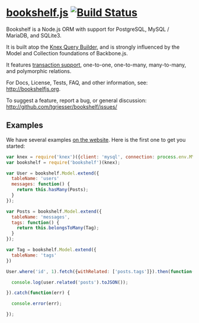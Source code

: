 # [bookshelf.js](http://bookshelfjs.org) [![Build Status](https://travis-ci.org/tgriesser/bookshelf.png?branch=master)](https://travis-ci.org/tgriesser/bookshelf)

Bookshelf is a Node.js ORM with support for PostgreSQL, MySQL / MariaDB, and SQLite3.

It is built atop the <a href="http://knexjs.org">Knex Query Builder</a>,
and is strongly influenced by the Model and Collection foundations of Backbone.js.

It features [transaction support](http://bookshelfjs.org/#Bookshelf-transaction), one-to-one, one-to-many, many-to-many, and polymorphic relations.

For Docs, License, Tests, FAQ, and other information, see: http://bookshelfjs.org.

To suggest a feature, report a bug, or general discussion: http://github.com/tgriesser/bookshelf/issues/

## Examples

We have several examples [on the website](http://bookshelfjs.org). Here is the first one to get you started:

```js
var knex = require('knex')({client: 'mysql', connection: process.env.MYSQL_DATABASE_CONNECTION });
var bookshelf = require('bookshelf')(knex);

var User = bookshelf.Model.extend({
  tableName: 'users'
  messages: function() {
    return this.hasMany(Posts);
  }
});

var Posts = bookshelf.Model.extend({
  tableName: 'messages',
  tags: function() {
    return this.belongsToMany(Tag);
  }
});

var Tag = bookshelf.Model.extend({
  tableName: 'tags'
})

User.where('id', 1).fetch({withRelated: ['posts.tags']}).then(function(user) {

  console.log(user.related('posts').toJSON());

}).catch(function(err) {

  console.error(err);

});
```